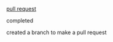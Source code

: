 
[pull request](https://github.com/aliwalid96/madlib-cli/pull/1)

completed 

created a branch to make a pull request 